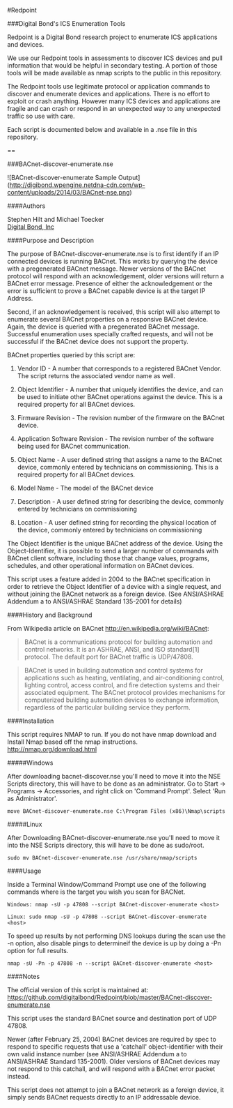 #Redpoint


###Digital Bond's ICS Enumeration Tools

Redpoint is a Digital Bond research project to enumerate ICS applications and devices. 

We use our Redpoint tools in assessments to discover ICS devices and pull information that would be helpful in secondary testing. A portion of those tools will be made available as nmap scripts to the public in this repository.

The Redpoint tools use legitimate protocol or application commands to discover and enumerate devices and applications. There is no effort to exploit or crash anything. However many ICS devices and applications are fragile and can crash or respond in an unexpected way to any unexpected traffic so use with care.

Each script is documented below and available in a .nse file in this repository. 

==

###BACnet-discover-enumerate.nse

![BACnet-discover-enumerate Sample Output] (http://digibond.wpengine.netdna-cdn.com/wp-content/uploads/2014/03/BACnet-nse.png)

####Authors

Stephen Hilt and Michael Toecker  
[Digital Bond, Inc](http://www.digitalbond.com)

####Purpose and Description

The purpose of BACnet-discover-enumerate.nse is to first identify if an IP connected devices is running BACnet. This works by querying the device with a pregenerated BACnet message. Newer versions of the BACnet protocol will respond with an acknowledgement, older versions will return a BACnet error message. Presence of either the acknowledgement or the error is sufficient to prove a BACnet capable device is at the target IP Address.

Second, if an acknowledgement is received, this script will also attempt to enumerate several BACnet properties on a responsive BACnet device. Again, the device is queried with a pregenerated BACnet message. Successful enumeration uses specially crafted requests, and will not be successful if the BACnet device does not support the property. 

BACnet properties queried by this script are:

1. Vendor ID - A number that corresponds to a registered BACnet Vendor. The script returns the associated vendor name as well.

2. Object Identifier - A number that uniquely identifies the device, and can be used to initiate other BACnet operations against the device. This is a required property for all BACnet devices.

3. Firmware Revision - The revision number of the firmware on the BACnet device.

4. Application Software Revision - The revision number of the software being used for BACnet communication.

5. Object Name - A user defined string that assigns a name to the BACnet device, commonly entered by technicians on commissioning. This is a required property for all BACnet devices.

6. Model Name - The model of the BACnet device

7. Description - A user defined string for describing the device, commonly entered by technicians on commissioning

8. Location - A user defined string for recording the physical location of the device, commonly entered by technicians on commissioning

The Object Identifier is the unique BACnet address of the device. Using the Object-Identifier, it is possible to send a larger number of commands with BACnet client software, including those that change values, programs, schedules, and other operational information on BACnet devices. 

This script uses a feature added in 2004 to the BACnet specification in order to retrieve the Object Identifier of a device with a single request, and without joining the BACnet network as a foreign device.  (See ANSI/ASHRAE Addendum a to ANSI/ASHRAE Standard 135-2001 for details)


####History and Background

From Wikipedia article on BACnet http://en.wikipedia.org/wiki/BACnet:

> BACnet is a communications protocol for building automation and control networks. It is an ASHRAE, ANSI, and ISO standard[1] protocol. The default port for BACnet traffic is UDP/47808.

> BACnet is used in building automation and control systems for applications such as heating, ventilating, and air-conditioning control, lighting control, access control, and fire detection systems and their associated equipment. The BACnet protocol provides mechanisms for computerized building automation devices to exchange information, regardless of the particular building service they perform. 
	

####Installation

This script requires NMAP to run. If you do not have nmap download and Install Nmap based off the nmap instructions. 
	http://nmap.org/download.html

#####Windows

After downloading bacnet-discover.nse you'll need to move it into the NSE Scripts directory, this will have to be done as an administrator.  Go to Start -> Programs -> Accessories, and right click on 'Command Prompt'.  Select 'Run as Administrator'.

	move BACnet-discover-enumerate.nse C:\Program Files (x86)\Nmap\scripts

#####Linux

After Downloading BACnet-discover-enumerate.nse you'll need to move it into the NSE Scripts directory, this will have to be done as sudo/root.
		
	sudo mv BACnet-discover-enumerate.nse /usr/share/nmap/scripts
		

####Usage

Inside a Terminal Window/Command Prompt use one of the following commands where <host> is the target you wish you scan for BACNet.

	Windows: nmap -sU -p 47808 --script BACnet-discover-enumerate <host>
	
	Linux: sudo nmap -sU -p 47808 --script BACnet-discover-enumerate <host> 

To speed up results by not performing DNS lookups during the scan use the -n option, also disable pings to determineif the device is up by doing a -Pn option for full results. 

	nmap -sU -Pn -p 47808 -n --script BACnet-discover-enumerate <host>

		
####Notes

The official version of this script is maintained at: https://github.com/digitalbond/Redpoint/blob/master/BACnet-discover-enumerate.nse 

This script uses the standard BACnet source and destination port of UDP 47808. 

Newer (after February 25, 2004) BACnet devices are required by spec to respond to specific requests that use a 'catchall' object-identifier with their own valid instance number (see ANSI/ASHRAE Addendum a to ANSI/ASHRAE Standard 135-2001).  Older versions of BACnet devices may not respond to this catchall, and will respond with a BACnet error packet instead.

This script does not attempt to join a BACnet network as a foreign device, it simply sends BACnet requests directly to an IP addressable device.
